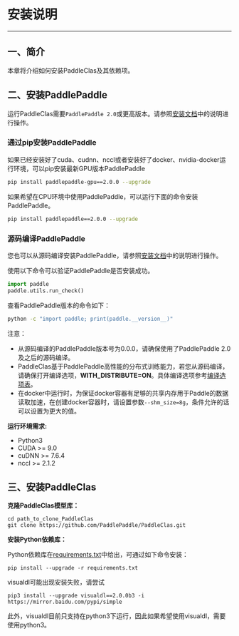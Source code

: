 # 安装说明

---

## 一、简介

本章将介绍如何安装PaddleClas及其依赖项。


## 二、安装PaddlePaddle

运行PaddleClas需要`PaddlePaddle 2.0`或更高版本。请参照[安装文档](http://www.paddlepaddle.org.cn/install/quick)中的说明进行操作。

### 通过pip安装PaddlePaddle

如果已经安装好了cuda、cudnn、nccl或者安装好了docker、nvidia-docker运行环境，可以pip安装最新GPU版本PaddlePaddle

```bash
pip install paddlepaddle-gpu==2.0.0 --upgrade
```

如果希望在CPU环境中使用PaddlePaddle，可以运行下面的命令安装PaddlePaddle。

```bash
pip install paddlepaddle==2.0.0 --upgrade
```

### 源码编译PaddlePaddle

您也可以从源码编译安装PaddlePaddle，请参照[安装文档](http://www.paddlepaddle.org.cn/install/quick)中的说明进行操作。


使用以下命令可以验证PaddlePaddle是否安装成功。

```python
import paddle
paddle.utils.run_check()
```

查看PaddlePaddle版本的命令如下：

```bash
python -c "import paddle; print(paddle.__version__)"
```

注意：
- 从源码编译的PaddlePaddle版本号为0.0.0，请确保使用了PaddlePaddle 2.0及之后的源码编译。
- PaddleClas基于PaddlePaddle高性能的分布式训练能力，若您从源码编译，请确保打开编译选项，**WITH_DISTRIBUTE=ON**。具体编译选项参考[编译选项表](https://www.paddlepaddle.org.cn/documentation/docs/zh/develop/install/Tables.html#id3)。
- 在docker中运行时，为保证docker容器有足够的共享内存用于Paddle的数据读取加速，在创建docker容器时，请设置参数`--shm_size=8g`，条件允许的话可以设置为更大的值。

**运行环境需求:**

- Python3
- CUDA >= 9.0
- cuDNN >= 7.6.4
- nccl >= 2.1.2


## 三、安装PaddleClas

**克隆PaddleClas模型库：**

```
cd path_to_clone_PaddleClas
git clone https://github.com/PaddlePaddle/PaddleClas.git
```

**安装Python依赖库：**

Python依赖库在[requirements.txt](https://github.com/PaddlePaddle/PaddleClas/blob/master/requirements.txt)中给出，可通过如下命令安装：

```
pip install --upgrade -r requirements.txt
```

visualdl可能出现安装失败，请尝试

```
pip3 install --upgrade visualdl==2.0.0b3 -i https://mirror.baidu.com/pypi/simple

```

此外，visualdl目前只支持在python3下运行，因此如果希望使用visualdl，需要使用python3。
